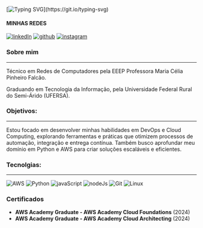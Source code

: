 [![Typing SVG](https://readme-typing-svg.demolab.com?font=Fira+Code&pause=1000&width=435&lines=Oi%2C+me+chamo+Gustavo!;Hi%2C+I'm+Gustavo!)](https://git.io/typing-svg)
#### MINHAS REDES

[![linkedIn](https://img.shields.io/badge/LinkedIn-0077B5?style=for-the-badge&logo=linkedin&logoColor=white)](https://www.linkedin.com/in/gustavo-rodrigues-rdr/)
[![github](https://img.shields.io/badge/GitHub-100000?style=for-the-badge&logo=github&logoColor=white)](https://github.com/Difierro)
[![instagram](https://img.shields.io/badge/Instagram-E4405F?style=for-the-badge&logo=instagram&logoColor=white)](https://www.instagram.com/gstv_._/)

### Sobre mim
___

Técnico em Redes de Computadores pela EEEP Professora Maria Célia Pinheiro Falcão.

Graduando em Tecnologia da Informação, pela Universidade Federal Rural do Semi-Árido (UFERSA).

### Objetivos:
___

Estou focado em desenvolver minhas habilidades em DevOps e Cloud Computing, explorando ferramentas e práticas que otimizem processos de automação, integração e entrega contínua. Também busco aprofundar meu domínio em Python e AWS para criar soluções escaláveis e eficientes.

### Tecnolgias:
___
![AWS](https://img.shields.io/badge/AWS-%23FF9900.svg?style=for-the-badge&logo=amazon-aws&logoColor=white)
![Python](https://img.shields.io/badge/python-3670A0?style=for-the-badge&logo=python&logoColor=ffdd54)
![javaScript](https://img.shields.io/badge/JavaScript-323330?style=for-the-badge&logo=javascript&logoColor=F7DF1E)
![nodeJs](https://img.shields.io/badge/node.js-6DA55F?style=for-the-badge&logo=node.js&logoColor=white)
![Git](https://img.shields.io/badge/Git-F05032?style=for-the-badge&logo=git&logoColor=white)
![Linux](https://img.shields.io/badge/Linux-FCC624?style=for-the-badge&logo=linux&logoColor=black)

### Certificados
 - **AWS Academy Graduate - AWS Academy Cloud Foundations** (2024)
 - **AWS Academy Graduate - AWS Academy Cloud Architecting** (2024)



